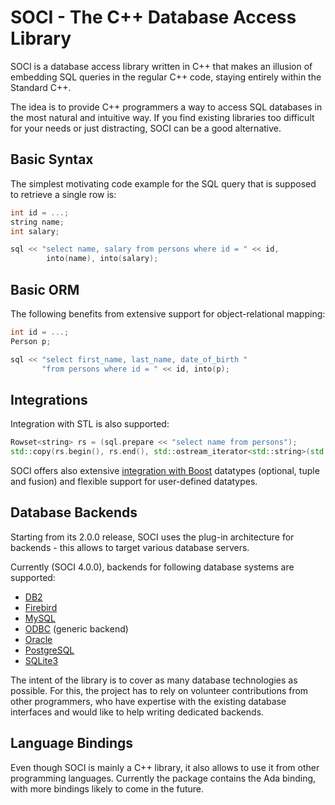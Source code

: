 # SOCI - The C++ Database Access Library

SOCI is a database access library written in C++ that makes an illusion of embedding
SQL queries in the regular C++ code, staying entirely within the Standard C++.

The idea is to provide C++ programmers a way to access SQL databases in the most natural and intuitive way.
If you find existing libraries too difficult for your needs or just distracting, SOCI can be a good alternative.

## Basic Syntax

The simplest motivating code example for the SQL query that is supposed to retrieve a single row is:

```cpp
int id = ...;
string name;
int salary;

sql << "select name, salary from persons where id = " << id,
        into(name), into(salary);
```

## Basic ORM

The following benefits from extensive support for object-relational mapping:

```cpp
int id = ...;
Person p;

sql << "select first_name, last_name, date_of_birth "
       "from persons where id = " << id, into(p);
```

## Integrations

Integration with STL is also supported:

```cpp
Rowset<string> rs = (sql.prepare << "select name from persons");
std::copy(rs.begin(), rs.end(), std::ostream_iterator<std::string>(std::cout, "\n"));
```

SOCI offers also extensive [integration with Boost](boost.md) datatypes (optional, tuple and fusion) and flexible support for user-defined datatypes.

## Database Backends

Starting from its 2.0.0 release, SOCI uses the plug-in architecture for
backends - this allows to target various database servers.

Currently (SOCI 4.0.0), backends for following database systems are supported:

* [DB2](backends/db2.md)
* [Firebird](backends/firebird.md)
* [MySQL](backends/mysql.md)
* [ODBC](backends/odbc.md) (generic backend)
* [Oracle](backends/oracle.md)
* [PostgreSQL](backends/postgresql.md)
* [SQLite3](backends/sqlite3.md)

The intent of the library is to cover as many database technologies as possible.
For this, the project has to rely on volunteer contributions from other programmers,
who have expertise with the existing database interfaces and would like to help
writing dedicated backends.

## Language Bindings

Even though SOCI is mainly a C++ library, it also allows to use it from other programming languages.
Currently the package contains the Ada binding, with more bindings likely to come in the future.
